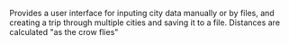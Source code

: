 Provides a user interface for inputing city data manually or by files, and
creating a trip through multiple cities and saving it to a file. Distances
are calculated "as the crow flies"
